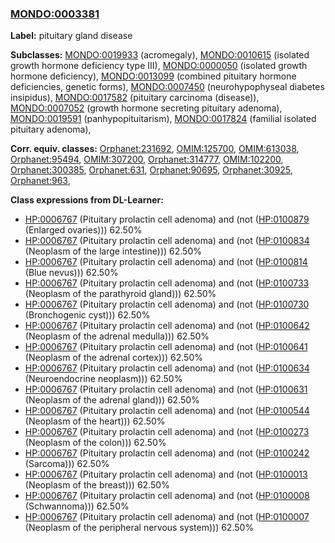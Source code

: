 
### [MONDO:0003381](http://purl.obolibrary.org/obo/MONDO_0003381)
**Label:** pituitary gland disease

**Subclasses:** [MONDO:0019933](http://purl.obolibrary.org/obo/MONDO_0019933) (acromegaly), [MONDO:0010615](http://purl.obolibrary.org/obo/MONDO_0010615) (isolated growth hormone deficiency type III), [MONDO:0000050](http://purl.obolibrary.org/obo/MONDO_0000050) (isolated growth hormone deficiency), [MONDO:0013099](http://purl.obolibrary.org/obo/MONDO_0013099) (combined pituitary hormone deficiencies, genetic forms), [MONDO:0007450](http://purl.obolibrary.org/obo/MONDO_0007450) (neurohypophyseal diabetes insipidus), [MONDO:0017582](http://purl.obolibrary.org/obo/MONDO_0017582) (pituitary carcinoma (disease)), [MONDO:0007052](http://purl.obolibrary.org/obo/MONDO_0007052) (growth hormone secreting pituitary adenoma), [MONDO:0019591](http://purl.obolibrary.org/obo/MONDO_0019591) (panhypopituitarism), [MONDO:0017824](http://purl.obolibrary.org/obo/MONDO_0017824) (familial isolated pituitary adenoma), 

**Corr. equiv. classes:** [Orphanet:231692](http://www.orpha.net/ORDO/Orphanet_231692), [OMIM:125700](http://purl.obolibrary.org/obo/OMIM_125700), [OMIM:613038](http://purl.obolibrary.org/obo/OMIM_613038), [Orphanet:95494](http://www.orpha.net/ORDO/Orphanet_95494), [OMIM:307200](http://purl.obolibrary.org/obo/OMIM_307200), [Orphanet:314777](http://www.orpha.net/ORDO/Orphanet_314777), [OMIM:102200](http://purl.obolibrary.org/obo/OMIM_102200), [Orphanet:300385](http://www.orpha.net/ORDO/Orphanet_300385), [Orphanet:631](http://www.orpha.net/ORDO/Orphanet_631), [Orphanet:90695](http://www.orpha.net/ORDO/Orphanet_90695), [Orphanet:30925](http://www.orpha.net/ORDO/Orphanet_30925), [Orphanet:963](http://www.orpha.net/ORDO/Orphanet_963), 

**Class expressions from DL-Learner:**

- [HP:0006767](http://purl.obolibrary.org/obo/HP_0006767) (Pituitary prolactin cell adenoma) and (not ([HP:0100879](http://purl.obolibrary.org/obo/HP_0100879) (Enlarged ovaries))) 62.50%
- [HP:0006767](http://purl.obolibrary.org/obo/HP_0006767) (Pituitary prolactin cell adenoma) and (not ([HP:0100834](http://purl.obolibrary.org/obo/HP_0100834) (Neoplasm of the large intestine))) 62.50%
- [HP:0006767](http://purl.obolibrary.org/obo/HP_0006767) (Pituitary prolactin cell adenoma) and (not ([HP:0100814](http://purl.obolibrary.org/obo/HP_0100814) (Blue nevus))) 62.50%
- [HP:0006767](http://purl.obolibrary.org/obo/HP_0006767) (Pituitary prolactin cell adenoma) and (not ([HP:0100733](http://purl.obolibrary.org/obo/HP_0100733) (Neoplasm of the parathyroid gland))) 62.50%
- [HP:0006767](http://purl.obolibrary.org/obo/HP_0006767) (Pituitary prolactin cell adenoma) and (not ([HP:0100730](http://purl.obolibrary.org/obo/HP_0100730) (Bronchogenic cyst))) 62.50%
- [HP:0006767](http://purl.obolibrary.org/obo/HP_0006767) (Pituitary prolactin cell adenoma) and (not ([HP:0100642](http://purl.obolibrary.org/obo/HP_0100642) (Neoplasm of the adrenal medulla))) 62.50%
- [HP:0006767](http://purl.obolibrary.org/obo/HP_0006767) (Pituitary prolactin cell adenoma) and (not ([HP:0100641](http://purl.obolibrary.org/obo/HP_0100641) (Neoplasm of the adrenal cortex))) 62.50%
- [HP:0006767](http://purl.obolibrary.org/obo/HP_0006767) (Pituitary prolactin cell adenoma) and (not ([HP:0100634](http://purl.obolibrary.org/obo/HP_0100634) (Neuroendocrine neoplasm))) 62.50%
- [HP:0006767](http://purl.obolibrary.org/obo/HP_0006767) (Pituitary prolactin cell adenoma) and (not ([HP:0100631](http://purl.obolibrary.org/obo/HP_0100631) (Neoplasm of the adrenal gland))) 62.50%
- [HP:0006767](http://purl.obolibrary.org/obo/HP_0006767) (Pituitary prolactin cell adenoma) and (not ([HP:0100544](http://purl.obolibrary.org/obo/HP_0100544) (Neoplasm of the heart))) 62.50%
- [HP:0006767](http://purl.obolibrary.org/obo/HP_0006767) (Pituitary prolactin cell adenoma) and (not ([HP:0100273](http://purl.obolibrary.org/obo/HP_0100273) (Neoplasm of the colon))) 62.50%
- [HP:0006767](http://purl.obolibrary.org/obo/HP_0006767) (Pituitary prolactin cell adenoma) and (not ([HP:0100242](http://purl.obolibrary.org/obo/HP_0100242) (Sarcoma))) 62.50%
- [HP:0006767](http://purl.obolibrary.org/obo/HP_0006767) (Pituitary prolactin cell adenoma) and (not ([HP:0100013](http://purl.obolibrary.org/obo/HP_0100013) (Neoplasm of the breast))) 62.50%
- [HP:0006767](http://purl.obolibrary.org/obo/HP_0006767) (Pituitary prolactin cell adenoma) and (not ([HP:0100008](http://purl.obolibrary.org/obo/HP_0100008) (Schwannoma))) 62.50%
- [HP:0006767](http://purl.obolibrary.org/obo/HP_0006767) (Pituitary prolactin cell adenoma) and (not ([HP:0100007](http://purl.obolibrary.org/obo/HP_0100007) (Neoplasm of the peripheral nervous system))) 62.50%


